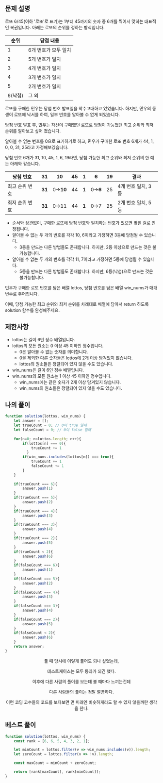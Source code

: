 ## 문제 설명

로또 6/45(이하 '로또'로 표기)는 1부터 45까지의 숫자 중 6개를 찍어서 맞히는 대표적인 복권입니다. 아래는 로또의 순위를 정하는 방식입니다. 

|순위|당첨 내용|
|--|--|
| 1 | 6개 번호가 모두 일치 |
| 2 | 5개 번호가 일치 |
| 3 | 4개 번호가 일치 |
| 4 | 3개 번호가 일치 |
| 5 | 2개 번호가 일치 |
| 6(낙첨) | 그 외 |


로또를 구매한 민우는 당첨 번호 발표일을 학수고대하고 있었습니다. 하지만, 민우의 동생이 로또에 낙서를 하여, 일부 번호를 알아볼 수 없게 되었습니다.

당첨 번호 발표 후, 민우는 자신이 구매했던 로또로 당첨이 가능했던 최고 순위와 최저 순위를 알아보고 싶어 졌습니다.

알아볼 수 없는 번호를 0으로 표기하기로 하고, 민우가 구매한 로또 번호 6개가 44, 1, 0, 0, 31, 25라고 가정해보겠습니다.

당첨 번호 6개가 31, 10, 45, 1, 6, 19라면, 당첨 가능한 최고 순위와 최저 순위의 한 예는 아래와 같습니다.

| **당첨 번호** | **31** | **10** | **45** | **1** | **6** | **19** | **결과** |
| --- | --- | --- | --- | --- | --- | --- | --- |
| 최고 순위 번호 | **31** | 0→**10** | 44 | **1** | 0→**6** | 25 | 4개 번호 일치, 3등 |
| 최저 순위 번호 | **31** | 0→11 | 44 | **1** | 0→7 | 25 | 2개 번호 일치, 5등 |

-   순서와 상관없이, 구매한 로또에 당첨 번호와 일치하는 번호가 있으면 맞힌 걸로 인정됩니다.
-   알아볼 수 없는 두 개의 번호를 각각 10, 6이라고 가정하면 3등에 당첨될 수 있습니다.
    -   3등을 만드는 다른 방법들도 존재합니다. 하지만, 2등 이상으로 만드는 것은 불가능합니다.
-   알아볼 수 없는 두 개의 번호를 각각 11, 7이라고 가정하면 5등에 당첨될 수 있습니다.
    -   5등을 만드는 다른 방법들도 존재합니다. 하지만, 6등(낙첨)으로 만드는 것은 불가능합니다.

민우가 구매한 로또 번호를 담은 배열 lottos, 당첨 번호를 담은 배열 win\_nums가 매개변수로 주어집니다.

이때, 당첨 가능한 최고 순위와 최저 순위를 차례대로 배열에 담아서 return 하도록 solution 함수를 완성해주세요.

## 제한사항

-   lottos는 길이 6인 정수 배열입니다.
-   lottos의 모든 원소는 0 이상 45 이하인 정수입니다.
    -   0은 알아볼 수 없는 숫자를 의미합니다.
    -   0을 제외한 다른 숫자들은 lottos에 2개 이상 담겨있지 않습니다.
    -   lottos의 원소들은 정렬되어 있지 않을 수도 있습니다.
-   win\_nums은 길이 6인 정수 배열입니다.
-   win\_nums의 모든 원소는 1 이상 45 이하인 정수입니다.
    -   win\_nums에는 같은 숫자가 2개 이상 담겨있지 않습니다.
    -   win\_nums의 원소들은 정렬되어 있지 않을 수도 있습니다.

## 나의 풀이

```js
function solution(lottos, win_nums) {
    let answer = [];
    let trueCount = 0; // 0이 true 일때
    let falseCount = 0; // 0이 false 일때
    
    for(n=0; n<lottos.length; n++){
        if(lottos[n] === 0){
            trueCount += 1
          }
        if(win_nums.includes(lottos[n]) === true){
            trueCount += 1
            falseCount += 1
        }
    }
    
    if(trueCount === 6){
        answer.push(1)
    }
    if(trueCount === 5){
        answer.push(2)
    }
    if(trueCount === 4){
        answer.push(3)
    }
    if(trueCount === 3){
        answer.push(4)
    }
    if(trueCount === 2){
        answer.push(5)
    }
    if(trueCount < 2){
        answer.push(6)
    }
    if(falseCount === 6){
        answer.push(1)
    }
    if(falseCount === 5){
        answer.push(2)
    }
    if(falseCount === 4){
        answer.push(3)
    }
    if(falseCount === 3){
        answer.push(4)
    }
    if(falseCount === 2){
        answer.push(5)
    }
    if(falseCount < 2){
        answer.push(6)
    }
    return answer;
}
```
<div align="center">
    
풀 때 당시에 이렇게 풀어도 되나 싶었는데,

테스트케이스는 모두 통과가 되긴 했다.

이후에 다른 사람의 풀이를 보는데 볼 때마다 느끼는건데

다른 사람들의 풀이는 정말 깔끔하다.

이런 코딩 고수들의 코드를 보다보면 먼 미래엔 비슷하게라도 할 수 있지 않을까란 생각을 한다.
    
</div>

## 베스트 풀이

```js
function solution(lottos, win_nums) {
    const rank = [6, 6, 5, 4, 3, 2, 1];

    let minCount = lottos.filter(v => win_nums.includes(v)).length;
    let zeroCount = lottos.filter(v => !v).length;

    const maxCount = minCount + zeroCount;

    return [rank[maxCount], rank[minCount]];
}
```
